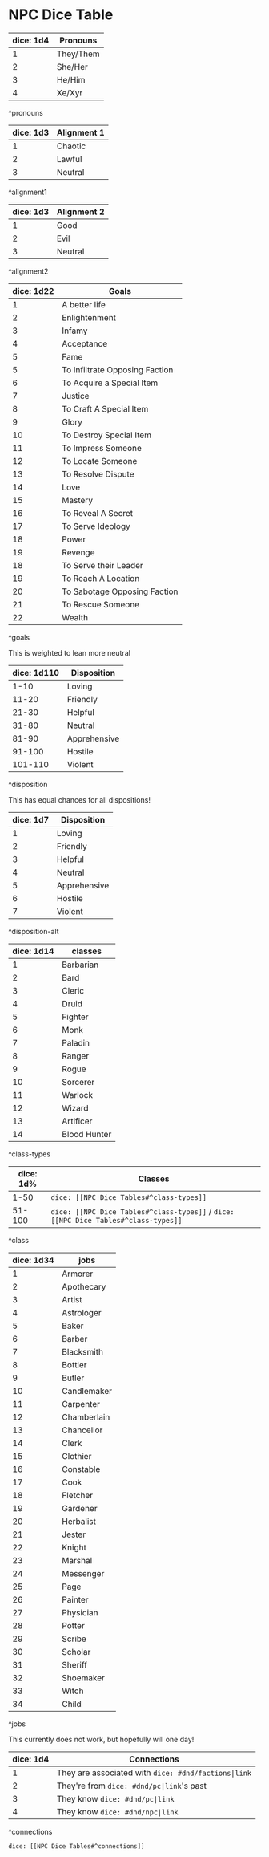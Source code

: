 # NPC Dice Table
| dice: 1d4 | Pronouns  |
| --------- | --------- |
| 1         | They/Them |
| 2         | She/Her   |
| 3         | He/Him    |
| 4         | Xe/Xyr    |
^pronouns

| dice: 1d3 | Alignment 1 |
| --------- | ----------- |
| 1         | Chaotic     |
| 2         | Lawful      |
| 3         | Neutral     |
^alignment1

| dice: 1d3 | Alignment 2 |
| --------- | ----------- |
| 1         | Good        |
| 2         | Evil        |
| 3         | Neutral     |
^alignment2

| dice: 1d22 | Goals                          |
| ---------- | ------------------------------ |
| 1          | A better life                  |
| 2          | Enlightenment                  |
| 3          | Infamy                         |
| 4          | Acceptance                     |
| 5          | Fame                           |
| 5          | To Infiltrate Opposing Faction |
| 6          | To Acquire a Special Item      |
| 7          | Justice                        |
| 8          | To Craft A Special Item        |
| 9          | Glory                          |
| 10         | To Destroy Special Item        |
| 11         | To Impress Someone             |
| 12         | To Locate Someone              |
| 13         | To Resolve Dispute             |
| 14         | Love                           |
| 15         | Mastery                        |
| 16         | To Reveal A Secret             |
| 17         | To Serve Ideology              |
| 18         | Power                          |
| 19         | Revenge                        |
| 18         | To Serve their Leader          |
| 19         | To Reach A Location            |
| 20         | To Sabotage Opposing Faction   |
| 21         | To Rescue Someone              |
| 22         | Wealth                         |
^goals

This is weighted to lean more neutral

| dice: 1d110 | Disposition  |
| ----------- | ------------ |
| 1-10        | Loving       |
| 11-20       | Friendly     |
| 21-30       | Helpful      |
| 31-80       | Neutral      |
| 81-90       | Apprehensive |
| 91-100      | Hostile      |
| 101-110     | Violent      |
^disposition

This has equal chances for all dispositions!

| dice: 1d7 | Disposition  |
| ----------- | ------------ |
| 1           | Loving       |
| 2           | Friendly     |
| 3           | Helpful      |
| 4           | Neutral      |
| 5           | Apprehensive |
| 6           | Hostile      |
| 7           | Violent      |
^disposition-alt


| dice: 1d14 | classes      |
| ---------- | ------------ |
| 1          | Barbarian    |
| 2          | Bard         |
| 3          | Cleric       |
| 4          | Druid        |
| 5          | Fighter      |
| 6          | Monk         |
| 7          | Paladin      |
| 8          | Ranger       |
| 9          | Rogue        |
| 10         | Sorcerer     |
| 11         | Warlock      |
| 12         | Wizard       |
| 13         | Artificer    |
| 14         | Blood Hunter |
^class-types

| dice: 1d% | Classes                                                                          |
| -------- | -------------------------------------------------------------------------------- |
| 1-50     | `dice: [[NPC Dice Tables#^class-types]]`                                          |
| 51-100   | `dice: [[NPC Dice Tables#^class-types]]` / `dice: [[NPC Dice Tables#^class-types]]` |
^class


| dice: 1d34 | jobs        |
| ---------- | ----------- |
| 1          | Armorer     |
| 2          | Apothecary  |
| 3          | Artist      |
| 4          | Astrologer  |
| 5          | Baker       |
| 6          | Barber      |
| 7          | Blacksmith  |
| 8          | Bottler     |
| 9          | Butler      |
| 10         | Candlemaker |
| 11         | Carpenter   |
| 12         | Chamberlain |
| 13         | Chancellor  |
| 14         | Clerk       |
| 15         | Clothier    |
| 16         | Constable   |
| 17         | Cook        |
| 18         | Fletcher    |
| 19         | Gardener    |
| 20         | Herbalist   |
| 21         | Jester      |
| 22         | Knight      |
| 23         | Marshal     |
| 24         | Messenger   |
| 25         | Page        |
| 26         | Painter     |
| 27         | Physician   |
| 28         | Potter      |
| 29         | Scribe      |
| 30         | Scholar     |
| 31         | Sheriff     |
| 32         | Shoemaker   |
| 33         | Witch       |
| 34         | Child       | 
^jobs


This currently does not work, but hopefully will one day!

| dice: 1d4 | Connections                                         |
| --------- | --------------------------------------------------- |
| 1         | They are associated with `dice: #dnd/factions\|link` |
| 2         | They're from `dice: #dnd/pc\|link`'s past            |
| 3         | They know `dice: #dnd/pc\|link`                      |
| 4         | They know `dice: #dnd/npc\|link`                     |
^connections

`dice: [[NPC Dice Tables#^connections]]`